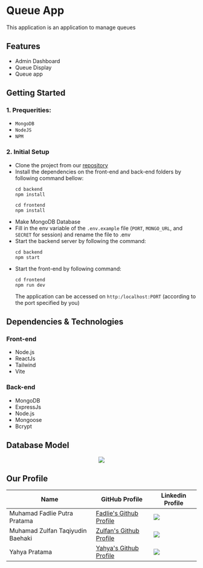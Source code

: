 # Queue App  
This application is an application to manage queues

## Features
- Admin Dashboard
- Queue Display
- Queue app

## Getting Started
### 1. Prequerities:
- `MongoDB`
- `NodeJS`
- `NPM`

### 2. Initial Setup
- Clone the project from our [repository](https://github.com/sepas-org/queue-app)
- Install the dependencies on the front-end and back-end folders by following command bellow:  
  ```
  cd backend
  npm install
  ```
  ```
  cd frontend
  npm install
  ```
- Make MongoDB Database
- Fill in the env variable of the `.env.example` file (`PORT`, `MONGO_URL`, and `SECRET` for session) and rename the file to .env
- Start the backend server by following the command:
  ```
  cd backend
  npm start
  ```
 - Start the front-end by following command:  
    ```
    cd frontend
    npm run dev
    ```
    The application can be accessed on `http:/localhost:PORT` (according to the port specified by you)

## Dependencies & Technologies
### Front-end
- Node.js
- ReactJs
- Tailwind
- Vite

### Back-end
- MongoDB
- ExpressJs
- Node.js
- Mongoose
- Bcrypt

## Database Model
<center>
<img src="https://github.com/sepas-org/queue-app/blob/main/assets/db_queue.png"/>
</center>

## Our Profile 
| Name | GitHub Profile | Linkedin Profile |
|------|----------------|------------------|
| Muhamad Fadlie Putra Pratama | [Fadlie's Github Profile](https://github.com/mfadlieputrap) | [<img src="https://img.shields.io/badge/LinkedIn-blue?style=for-the-badge&logo=linkedin&logoColor=white"/>](https://id.linkedin.com/in/muhamad-fadlie-putra-pratama) |
| Muhamad Zulfan Taqiyudin Baehaki | [Zulfan's Github Profile](https://github.com/neunicorn) | [<img src="https://img.shields.io/badge/LinkedIn-blue?style=for-the-badge&logo=linkedin&logoColor=white"/>](https://www.linkedin.com/in/muhamadzulfan/) |
| Yahya Pratama | [Yahya's Github Profile](https://github.com/Yahyap) | [<img src="https://img.shields.io/badge/LinkedIn-blue?style=for-the-badge&logo=linkedin&logoColor=white"/>](https://id.linkedin.com/in/yahya-pratama-76698924b)
